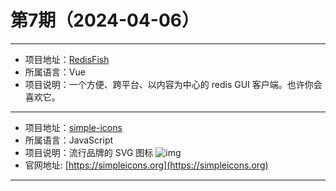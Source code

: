 # 第7期（2024-04-06）

---
- 项目地址：[RedisFish](https://github.com/hunter-ji/RedisFish)
- 所属语言：Vue
- 项目说明：一个方便、跨平台、以内容为中心的 redis GUI 客户端。也许你会喜欢它。
---
- 项目地址：[simple-icons](https://github.com/simple-icons/simple-icons)
- 所属语言：JavaScript
- 项目说明：流行品牌的 SVG 图标
![img](/weekly/static/images/2024-04-06/1712365144.png)
- 官网地址: [https://simpleicons.org](https://simpleicons.org)
---